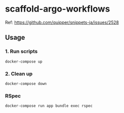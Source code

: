 # scaffold-argo-workflows

Ref: https://github.com/quipper/snippets-ja/issues/2528

## Usage

### 1. Run scripts

```console
docker-compose up
```

### 2. Clean up

```console
docker-compose down
```

### RSpec

```console
docker-compose run app bundle exec rspec
```
